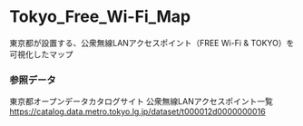 # Tokyo_Free_Wi-Fi_Map
東京都が設置する、公衆無線LANアクセスポイント（FREE Wi-Fi &amp; TOKYO）を可視化したマップ

### 参照データ 
東京都オープンデータカタログサイト 公衆無線LANアクセスポイント一覧  
https://catalog.data.metro.tokyo.lg.jp/dataset/t000012d0000000016
